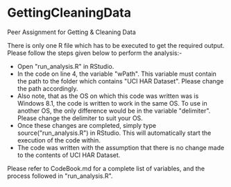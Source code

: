 GettingCleaningData
===================

Peer Assignment for Getting &amp; Cleaning Data

There is only one R file which has to be executed to get the required output.
Please follow the steps given below to perform the analysis:-

- Open "run_analysis.R" in RStudio.
- In the code on line 4, the variable "wPath". This variable must contain the path to the folder which contains "UCI HAR Dataset".
   Please change the path accordingly.
- Also note, that as the OS on which this code was written was is Windows 8.1, the code is written to work in the same OS. To use in another OS, the only difference would be in the variable "delimiter". Please change the delimiter to suit your OS.
- Once these changes are completed, simply type source("run_analysis.R") in RStudio. This will automatically start the execution of the code within.
- The code was written with the assumption that there is no change made to the contents of UCI HAR Dataset.

Please refer to CodeBook.md for a complete list of variables, and the process followed in "run_analysis.R".
